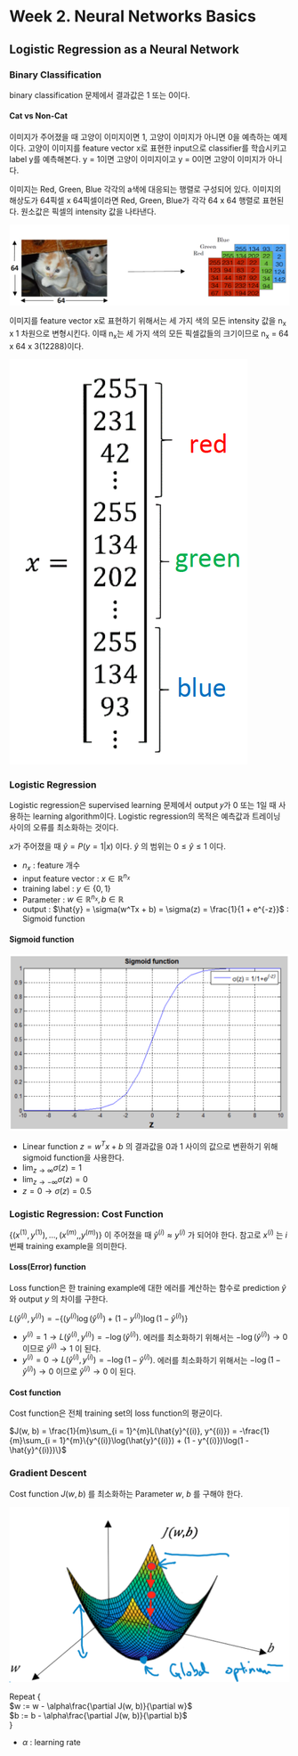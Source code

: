 # Week 2. Neural Networks Basics

## Logistic Regression as a Neural Network

### Binary Classification

  binary classification 문제에서 결과값은 1 또는 0이다.

#### Cat vs Non-Cat

  이미지가 주어졌을 때 고양이 이미지이면 1, 고양이 이미지가 아니면 0을 예측하는 예제이다. 고양이 이미지를 feature vector x로 표현한 input으로 classifier를 학습시키고 label y를 예측해본다. y = 1이면 고양이 이미지이고 y = 0이면 고양이 이미지가 아니다.

  이미지는 Red, Green, Blue 각각의 a색에 대응되는 행렬로 구성되어 있다. 이미지의 해상도가 64픽셀 x 64픽셀이라면 Red, Green, Blue가 각각 64 x 64 행렬로 표현된다. 원소값은 픽셀의 intensity 값을 나타낸다.

  ![](img/1.png)

  이미지를 feature vector x로 표현하기 위해서는 세 가지 색의 모든 intensity 값을 n<sub>x</sub> x 1 차원으로 변형시킨다. 이때 n<sub>x</sub>는 세 가지 색의 모든 픽셀값들의 크기이므로 n<sub>x</sub> = 64 x 64 x 3(12288)이다.

  ![](img/2.png)

### Logistic Regression

  Logistic regression은 supervised learning 문제에서 output 𝑦가 0 또는 1일 때 사용하는 learning algorithm이다. Logistic regression의 목적은 예측값과 트레이닝 사이의 오류를 최소화하는 것이다.

  $x$가 주어졌을 때 $\hat{y} = P(y=1 | x)$ 이다. $\hat{y}$ 의 범위는 $0 \leq \hat{y} \leq 1$ 이다.

  * $n_{x}$ : feature 개수
  * input feature vector : $x \in \mathbb{R}^{n_{x}}$
  * training label : $y \in \{0, 1\}$
  * Parameter : $w \in \mathbb{R}^{n_{x}}, b \in \mathbb{R}$
  * output : $\hat{y} = \sigma(w^Tx + b) = \sigma(z) = \frac{1}{1 + e^{-z}}$ : Sigmoid function

#### Sigmoid function

  ![](img/3.png)

  * Linear function $z = w^Tx + b$ 의 결과값을 0과 1 사이의 값으로 변환하기 위해 sigmoid function을 사용한다.
  * $\lim_{z\to\infty} \sigma(z) = 1$
  * $\lim_{z\to-\infty} \sigma(z) = 0$
  * $z = 0 \to \sigma(z) = 0.5$

### Logistic Regression: Cost Function

  $\{(x^{(1)}, y^{(1)}), \dots , (x^{(m)},, y^{(m )} )\}$ 이 주어졌을 때 $\hat{y}^{(i)} \approx y^{(i)}$ 가 되어야 한다. 참고로 $x^{(i)}$ 는 $i$ 번째 training example을 의미한다.

#### Loss(Error) function

  Loss function은 한 training example에 대한 에러를 계산하는 함수로 prediction $\hat{y}$ 와 output $y$ 의 차이를 구한다.

  $L(\hat{y}^{(i)}, y^{(i)}) =  -\{(y^{(i)}\log(\hat{y}^{(i)}) + (1 - y^{(i)})\log(1 - \hat{y}^{(i)})\}$

  * $y^{(i)} = 1 \to L(\hat{y}^{(i)}, y^{(i)}) =  -\log(\hat{y}^{(i)})$. 에러를 최소화하기 위해서는  $-\log(\hat{y}^{(i)}) \to 0$ 이므로 $\hat{y}^{(i)} \to 1$ 이 된다.
  * $y^{(i)} = 0 \to L(\hat{y}^{(i)}, y^{(i)}) =  -\log(1 - \hat{y}^{(i)})$. 에러를 최소화하기 위해서는  $-\log(1- \hat{y}^{(i)}) \to 0$ 이므로 $\hat{y}^{(i)} \to 0$ 이 된다.

#### Cost function

  Cost function은 전체 training set의 loss function의 평균이다.

  $J(w, b) = \frac{1}{m}\sum_{i = 1}^{m}L(\hat{y}^{(i)}, y^{(i)}) = -\frac{1}{m}\sum_{i = 1}^{m}\{y^{(i)}\log(\hat{y}^{(i)}) + (1 - y^{(i)})\log(1 - \hat{y}^{(i)})\}$

### Gradient Descent

  Cost function $J(w, b)$ 를 최소화하는 Parameter $w$, $b$ 를 구해야 한다.

  ![](img/4.png)


  Repeat { <br>
    $w := w - \alpha\frac{\partial J(w, b)}{\partial w}$ <br>
    $b := b - \alpha\frac{\partial J(w, b)}{\partial b}$ <br>
  }

  * $\alpha$ : learning rate

